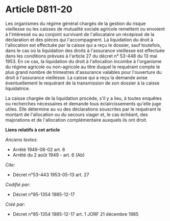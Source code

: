 # Article D811-20

Les organismes du régime général chargés de la gestion du risque vieillesse ou les caisses de mutualité sociale agricole
remettent ou envoient à l'intéressé ou au conjoint survivant de l'allocataire un récépissé de la déclaration et des pièces
qui l'accompagnent. La liquidation du droit à l'allocation est effectuée par la caisse qui a reçu le dossier, sauf toutefois,
dans le cas où la liquidation des droits à l'assurance vieillesse est effectuée dans les conditions prévues à l'article 27 du
décret n° 53-448 du 13 mai 1953. En ce cas, la liquidation du droit à l'allocation incombe à l'organisme du régime agricole
ou non-agricole au titre duquel le requérant compte le plus grand nombre de trimestres d'assurance valables pour l'ouverture
du droit à l'assurance vieillesse. La caisse qui a reçu la demande avise éventuellement le requérant de la transmission de
son dossier à la caisse liquidatrice. 

La caisse chargée de la liquidation procède, s'il y a lieu, à toutes enquêtes ou recherches nécessaires et demande tous
éclaircissements qu'elle juge utiles. Elle détermine au vu des déclarations souscrites par le requérant le montant de
l'allocation ou du secours viager et, le cas échéant, des majorations et de l'allocation complémentaire auxquels ils ont
droit.

**Liens relatifs à cet article**

_Anciens textes_:

  - Arrêté 1949-08-02 art. 6
  - Arrêté du 2 août 1949 - art. 6 (Ab)

_Cite_:

  - Décret n°53-443 1953-05-13 art. 27

_Codifié par_:

  - Décret n°85-1354 1985-12-17

_Créé par_:

  - Décret n°85-1354 1985-12-17 art. 1 JORF 21 décembre 1985
